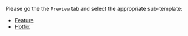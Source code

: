 Please go the the `Preview` tab and select the appropriate sub-template:

* [Feature](?expand=1&template=feature.md)
* [Hotfix](?expand=1&template=hotfix.md)